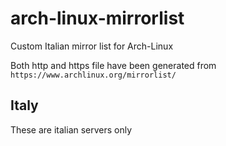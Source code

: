 # arch-linux-mirrorlist
Custom Italian mirror list for Arch-Linux

Both http and https file have been generated from
```https://www.archlinux.org/mirrorlist/```

## Italy
These are italian servers only
